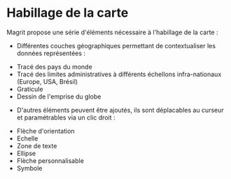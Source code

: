 # Habillage de la carte

Magrit propose une série d'éléments nécessaire à l'habillage de la carte :


* Différentes couches géographiques permettant de contextualiser les données représentées :

- Tracé des pays du monde
- Tracé des limites administratives à différents échellons infra-nationaux (Europe, USA, Brésil)
- Graticule
- Dessin de l'emprise du globe


* D'autres éléments peuvent être ajoutés, ils sont déplacables au curseur et paramétrables via un clic droit :

- Flèche d'orientation
- Echelle
- Zone de texte
- Ellipse
- Flèche personnalisable
- Symbole
